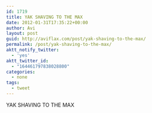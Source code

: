 ```yaml
---
id: 1719
title: YAK SHAVING TO THE MAX
date: 2012-01-31T17:35:22+00:00
author: Avi
layout: post
guid: http://aviflax.com/post/yak-shaving-to-the-max/
permalink: /post/yak-shaving-to-the-max/
aktt_notify_twitter:
  - 'yes'
aktt_twitter_id:
  - "164461797838028800"
categories:
  - none
tags:
  - tweet
---
```

YAK SHAVING TO THE MAX